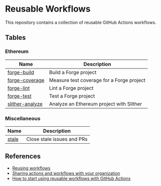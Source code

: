 # Reusable Workflows

This repository contains a collection of reusable GitHub Actions workflows.

## Tables

### Ethereum

| Name                                                       | Description                               |
| ---------------------------------------------------------- | ----------------------------------------- |
| [forge-build](./.github/workflows/forge-build.yml)         | Build a Forge project                     |
| [forge-coverage](./.github/workflows/forge-coverage.yml)   | Measure test coverage for a Forge project |
| [forge-lint](./.github/workflows/forge-lint.yml)           | Lint a Forge project                      |
| [forge-test](./.github/workflows/forge-test.yml)           | Test a Forge project                      |
| [slither-analyze](./.github/workflows/slither-analyze.yml) | Analyze an Ethereum project with Slither  |

### Miscellaneous

| Name                                   | Description                |
| -------------------------------------- | -------------------------- |
| [stale](./.github/workflows/stale.yml) | Close stale issues and PRs |

## References

- [Reusing workflows](https://docs.github.com/en/actions/using-workflows/reusing-workflows)
- [Sharing actions and workflows with your organization](https://docs.github.com/en/actions/creating-actions/sharing-actions-and-workflows-with-your-organization)
- [How to start using reusable workflows with GitHub Actions](https://github.blog/2022-02-10-using-reusable-workflows-github-actions/)
